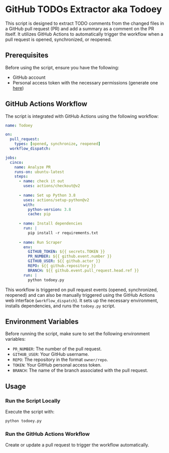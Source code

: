 # GitHub TODOs Extractor aka Todoey

This script is designed to extract TODO comments from the changed files in a GitHub pull request (PR) and add a summary as a comment on the PR itself. It utilizes GitHub Actions to automatically trigger the workflow when a pull request is opened, synchronized, or reopened.

## Prerequisites

Before using the script, ensure you have the following:

-   GitHub account
-   Personal access token with the necessary permissions (generate one [here](https://github.com/settings/tokens))

## GitHub Actions Workflow

The script is integrated with GitHub Actions using the following workflow:

```yaml
name: Todoey

on:
  pull_request: 
    types: [opened, synchronize, reopened]
  workflow_dispatch:

jobs:
  cinco:
    name: Analyze PR
    runs-on: ubuntu-latest
    steps:
      - name: check it out
        uses: actions/checkout@v2
        
      - name: Set up Python 3.8
        uses: actions/setup-python@v2
        with:
          python-version: 3.8
          cache: pip
      
      - name: Install dependencies
        run: |
          pip install -r requirements.txt
          
      - name: Run Scraper
        env: 
          GITHUB_TOKEN: ${{ secrets.TOKEN }}
          PR_NUMBER: ${{ github.event.number }}
          GITHUB_USER: ${{ github.actor }}
          REPO: ${{ github.repository }}
          BRANCH: ${{ github.event.pull_request.head.ref }}
        run: |
          python todoey.py
```

This workflow is triggered on pull request events (opened, synchronized, reopened) and can also be manually triggered using the GitHub Actions web interface (`workflow_dispatch`). It sets up the necessary environment, installs dependencies, and runs the `todoey.py` script.

## Environment Variables

Before running the script, make sure to set the following environment variables:

-   `PR_NUMBER`: The number of the pull request.
-   `GITHUB_USER`: Your GitHub username.
-   `REPO`: The repository in the format `owner/repo`.
-   `TOKEN`: Your GitHub personal access token.
-   `BRANCH`: The name of the branch associated with the pull request.

## Usage

### Run the Script Locally

Execute the script with:
```bash
python todoey.py
```

### Run the GitHub Actions Workflow
Create or update a pull request to trigger the workflow automatically.
